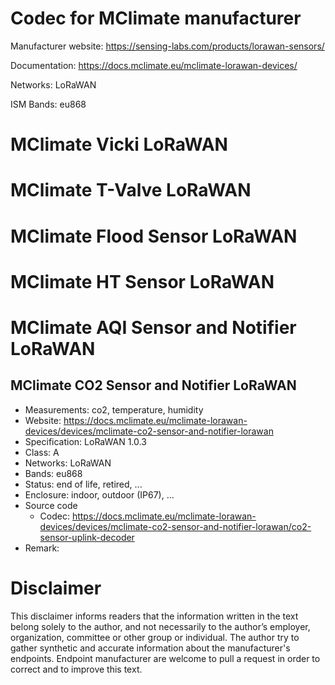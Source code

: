 # Codec for MClimate manufacturer

Manufacturer website: https://sensing-labs.com/products/lorawan-sensors/

Documentation: https://docs.mclimate.eu/mclimate-lorawan-devices/

Networks: LoRaWAN

ISM Bands: eu868

# MClimate Vicki LoRaWAN
# MClimate T-Valve LoRaWAN
# MClimate Flood Sensor LoRaWAN
# MClimate HT Sensor LoRaWAN
# MClimate AQI Sensor and Notifier LoRaWAN


## MClimate CO2 Sensor and Notifier LoRaWAN
* Measurements: co2, temperature, humidity
* Website: https://docs.mclimate.eu/mclimate-lorawan-devices/devices/mclimate-co2-sensor-and-notifier-lorawan
* Specification: LoRaWAN 1.0.3
* Class: A
* Networks: LoRaWAN
* Bands: eu868
* Status: end of life, retired, ...
* Enclosure: indoor, outdoor (IP67), ...
* Source code
    * Codec: https://docs.mclimate.eu/mclimate-lorawan-devices/devices/mclimate-co2-sensor-and-notifier-lorawan/co2-sensor-uplink-decoder
* Remark:

# Disclaimer
This disclaimer informs readers that the information written in the text belong solely to the author, and not necessarily to the author’s employer, organization, committee or other group or individual. The author try to gather synthetic and accurate information about the manufacturer's endpoints. Endpoint manufacturer are welcome to pull a request in order to correct and to improve this text.

